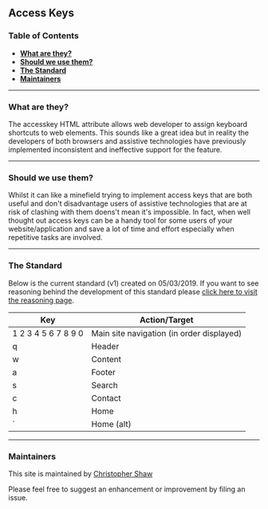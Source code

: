 ## Access Keys

### Table of Contents
- **[What are they?](#what-are-they)**<br>
- **[Should we use them?](#should-we-use-them)**<br>
- **[The Standard](#the-standard)**<br>
- **[Maintainers](#maintainers)**<br>

---

### What are they?

The accesskey HTML attribute allows web developer to assign keyboard shortcuts to web elements. This sounds like a great idea but in reality the developers of both browsers and assistive technologies have previously implemented inconsistent and ineffective support for the feature.

---

### Should we use them?

Whilst it can like a minefield trying to implement access keys that are both useful and don't disadvantage users of assistive technologies that are at risk of clashing with them doens't mean it's impossible. In fact, when well thought out access keys can be a handy tool for some users of your website/application and save a lot of time and effort especially when repetitive tasks are involved.

---

### The Standard

Below is the current standard (v1) created on 05/03/2019. If you want to see reasoning behind the development of this standard please [click here to visit the reasoning page](reasoning.md).

| Key | Action/Target |
|---|---|
| 1 2 3 4 5 6 7 8 9 0 | Main site navigation (in order displayed) |
| q  | Header |
| w | Content |
| a | Footer |
| s | Search |
| c | Contact |
| h | Home |
| ` | Home (alt) |

---

### Maintainers

This site is maintained by [Christopher Shaw](https://github.com/v9Chris)
  
Please feel free to suggest an enhancement or improvement by filing an issue.
